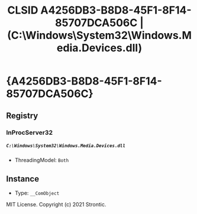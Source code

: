 ﻿---
title: "CLSID A4256DB3-B8D8-45F1-8F14-85707DCA506C | (C:\\Windows\\System32\\Windows.Media.Devices.dll)"
excerpt: What is COM-Object CLSID A4256DB3-B8D8-45F1-8F14-85707DCA506C?
---

# {A4256DB3-B8D8-45F1-8F14-85707DCA506C}


## Registry


### InProcServer32

##### `C:\Windows\System32\Windows.Media.Devices.dll`
* ThreadingModel: `Both`

## Instance

* Type: `__ComObject`

MIT License. Copyright (c) 2021 Strontic.


